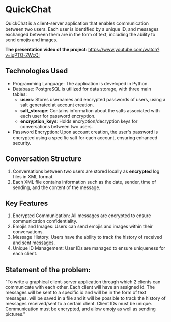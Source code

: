 # QuickChat
QuickChat is a client-server application that enables communication between two users. Each user is identified by a unique ID, and messages exchanged between them are in the form of text, including the ability to send emojis and images.

**The presentation video of the project**: https://www.youtube.com/watch?v=igPTQ-ZWcQI

## Technologies Used
- Programming Language: The application is developed in Python.
- Database: PostgreSQL is utilized for data storage, with three main tables:
  - **users**: Stores usernames and encrypted passwords of users, using a salt generated at account creation.
  - **salt_storage**: Contains information about the salts associated with each user for password encryption.
  - **encryption_keys**: Holds encryption/decryption keys for conversations between two users.
- Password Encryption: Upon account creation, the user's password is encrypted using a specific salt for each account, ensuring enhanced security.

## Conversation Structure
1. Conversations between two users are stored locally as **encrypted** log files in XML format.
2. Each XML file contains information such as the date, sender, time of sending, and the content of the message.

## Key Features
1. Encrypted Communication: All messages are encrypted to ensure communication confidentiality.
2. Emojis and Images: Users can send emojis and images within their conversations.
3. Message History: Users have the ability to track the history of received and sent messages.
4. Unique ID Management: User IDs are managed to ensure uniqueness for each client.

## Statement of the problem: 
"To write a graphical client-server application through which 2 clients can communicate with each other. Each client will have an assigned id. The messages will be sent to a specific id and will be in the form of text messages. will be saved in a file and it will be possible to track the history of messages received/sent to a certain client. Client IDs must be unique. Communication must be encrypted, and allow emojy as well as sending pictures."
